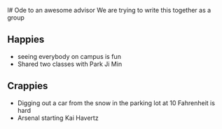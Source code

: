 l# Ode to an awesome advisor
We are trying to write this together as a group


## Happies

- seeing everybody on campus is fun
- Shared two classes with Park Ji Min 

## Crappies

- Digging out a car from the snow in the parking lot at 10 Fahrenheit is hard
- Arsenal starting Kai Havertz
